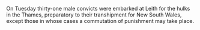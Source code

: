   On Tuesday thirty-one male convicts were embarked at Leith for the hulks in the Thames, preparatory to their transhipment for New South Wales, except those in whose cases a commutation of punishment may take place.